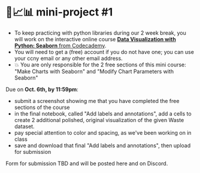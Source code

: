 # 🤖📈📊 mini-project #1

- To keep practicing with python libraries during our 2 week break, you will work on the interactive online course [**Data Visualization with Python: Seaborn** from Codecademy](https://www.codecademy.com/learn/data-visualization-with-python-seaborn).
- You will need to get a (free) account if you do not have one; you can use your ccny email or any other email address.
- 💥 You are only responsible for the 2 free sections of this mini course: "Make Charts with Seaborn" and "Modify Chart Parameters with Seaborn"

Due on **Oct. 6th, by 11:59pm**:
- submit a screenshot showing me that you have completed the free sections of the course
- in the final notebook, called "Add labels and annotations", add a cells to create 2 additional polished, original visualization of the given Waste dataset.
- pay special attention to color and spacing, as we've been working on in class
- save and download that final "Add labels and annotations", then upload for submission

Form for submission TBD and will be posted here and on Discord.

